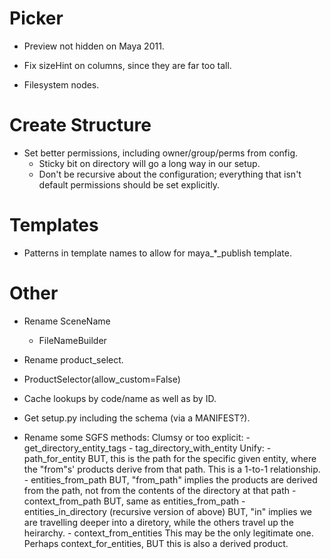 Picker
=======

- Preview not hidden on Maya 2011.

- Fix sizeHint on columns, since they are far too tall.
- Filesystem nodes.




Create Structure
=================

- Set better permissions, including owner/group/perms from config.
    - Sticky bit on directory will go a long way in our setup.
    - Don't be recursive about the configuration; everything that isn't default
      permissions should be set explicitly.


Templates
=========

- Patterns in template names to allow for maya_*_publish template.


Other
=====

- Rename SceneName
    - FileNameBuilder
    
- Rename product_select.
- ProductSelector(allow_custom=False)

- Cache lookups by code/name as well as by ID.
- Get setup.py including the schema (via a MANIFEST?).
- Rename some SGFS methods:
    Clumsy or too explicit:
        - get_directory_entity_tags
        - tag_directory_with_entity
    Unify:
        - path_for_entity
            BUT, this is the path for the specific given entity, where the
            "from"s' products derive from that path. This is a 1-to-1
            relationship.
        - entities_from_path
            BUT, "from_path" implies the products are derived from the path, not
            from the contents of the directory at that path
        - context_from_path
            BUT, same as entities_from_path
        - entities_in_directory (recursive version of above)
            BUT, "in" implies we are travelling deeper into a diretory, while
            the others travel up the heirarchy.
        - context_from_entities
            This may be the only legitimate one. Perhaps context_for_entities,
            BUT this is also a derived product.
    
    